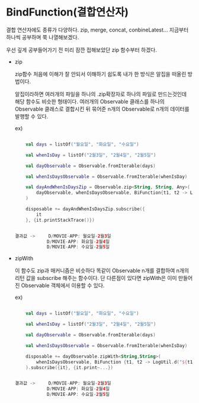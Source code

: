 # BindFunction(결합연산자)

결합 연산자에도 종류가 다양하다. zip, merge, concat, conbineLatest...
지금부터 하나씩 공부하며 쭉 나열해보겠다.

우선 깊게 공부들어가기 전 미리 잠깐 접해보았단 zip 함수부터 하겠다.

- zip

    zip함수 처음에 이해가 잘 안되서 이해하기 쉽도록 내가 한 방식은 알집을 떠올린 방법이다.

    알집이라하면 여러개의 파일을 하나의 .zip확장자로 하나의 파일로 만드는것인데 해당 함수도 비슷한 형태이다.  여러개의 Observable 클래스를 하나의 Observable 클래스로 결합시킨 뒤 묶어준 n개의 Observable로 n개의 데이터를 발행할 수 있다.

    ex)

    ```Kotlin

        val days = listOf("월요일", "화요일", "수요일")

        val whenIsDay = listOf("2월3일", "2월4일", "2월5일")

        val dayObservable = Observable.fromIterable(days)

        val whenIsDaysObservable = Observable.fromIterable(whenIsDay)

        val dayAndWhenIsDaysZip = Observable.zip<String, String, Any>(
            dayObservable, whenIsDaysObservable, BiFunction{t1, t2 -> LogUtil.d("${t1}-${t2}") }
        )

        disposable += dayAndWhenIsDaysZip.subscribe({
            it
        }, {it.printStackTrace()})

    
    결과값 ->     D/MOVIE-APP: 월요일-2월3일
                D/MOVIE-APP: 화요일-2월4일
                D/MOVIE-APP: 수요일-2월5일
    ```



- zipWith

    이 함수도 zip과 매커니즘은 비슷하다 똑같이 Observable n개를 결합하여 n개의 리턴 값을 subscribe 해주는 함수이다. 단 다른점이 있다면 zipWith은 이미 만들어진 Observable 객체에서 이용할 수 있다.


    ex)


    ```Kotlin

        val days = listOf("월요일", "화요일", "수요일")

        val whenIsDay = listOf("2월3일", "2월4일", "2월5일")

        val dayObservable = Observable.fromIterable(days)

        val whenIsDaysObservable = Observable.fromIterable(whenIsDay)

        disposable += dayObservable.zipWith<String,String>(
            whenIsDaysObservable, BiFunction {t1, t2 -> LogUtil.d("${t1}, ${t2}")}
        ).subscribe({it}, {it.print~...})

    
    결과값 ->     D/MOVIE-APP: 월요일-2월3일
                D/MOVIE-APP: 화요일-2월4일
                D/MOVIE-APP: 수요일-2월5일
    ```



    
